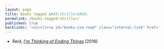 ```yaml
---
layout: page
title: Books tagged &#39;thriller&#39;
permalink: /books-tagged-thriller/
published: true
backlinks: '<ul><li><a id="books-ive-read" class="internal-link" href="/books-ive-read/">Books I&#39;ve read</a></li></ul>'
---
```


* Reid, _<a id="reid-ending-things" class="internal-link" href="/reid-ending-things/">I'm Thinking of Ending Things</a>_ (2016) 
